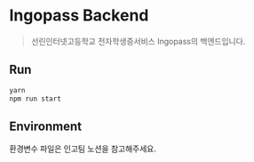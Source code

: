 # Ingopass Backend
> 선린인터넷고등학교 전자학생증서비스 Ingopass의 백엔드입니다.

## Run

```bash
yarn
npm run start
```

## Environment

환경변수 파일은 인고팀 노션을 참고해주세요.
